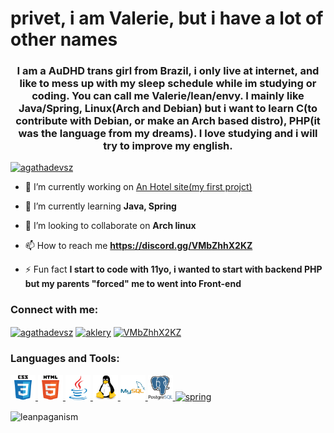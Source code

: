 <h1>privet, i am Valerie, but i have a lot of other names</h1>
<h3 align="center">I am a AuDHD trans girl from Brazil, i only live at internet, and like to mess up with my sleep schedule while im studying or coding. You can call me Valerie/lean/envy. I mainly like Java/Spring, Linux(Arch and Debian) but i want to learn C(to contribute with Debian, or make an Arch based distro), PHP(it was the language from my dreams). I love studying and i will try to improve my english.</h3>

<p align="left"> <a href="https://twitter.com/agathadevsz" target="blank"><img src="https://img.shields.io/twitter/follow/agathadevsz?logo=twitter&style=for-the-badge" alt="agathadevsz" /></a> </p>

- 🔭 I’m currently working on [An Hotel site(my first projct)](https://github.com/leanpaganism/villa3lagos)

- 🌱 I’m currently learning **Java, Spring**

- 👯 I’m looking to collaborate on **Arch linux**

- 📫 How to reach me **https://discord.gg/VMbZhhX2KZ**

- ⚡ Fun fact **I start to code with 11yo, i wanted to start with backend PHP but my parents "forced" me to went into Front-end**

<h3 align="left">Connect with me:</h3>
<p align="left">
<a href="https://twitter.com/agathadevsz" target="blank"><img align="center" src="https://raw.githubusercontent.com/rahuldkjain/github-profile-readme-generator/master/src/images/icons/Social/twitter.svg" alt="agathadevsz" height="30" width="40" /></a>
<a href="https://linkedin.com/in/aklery" target="blank"><img align="center" src="https://raw.githubusercontent.com/rahuldkjain/github-profile-readme-generator/master/src/images/icons/Social/linked-in-alt.svg" alt="aklery" height="30" width="40" /></a>
<a href="https://discord.gg/VMbZhhX2KZ" target="blank"><img align="center" src="https://raw.githubusercontent.com/rahuldkjain/github-profile-readme-generator/master/src/images/icons/Social/discord.svg" alt="VMbZhhX2KZ" height="30" width="40" /></a>
</p>

<h3 align="left">Languages and Tools:</h3>
<p align="left"> <a href="https://www.w3schools.com/css/" target="_blank" rel="noreferrer"> <img src="https://raw.githubusercontent.com/devicons/devicon/master/icons/css3/css3-original-wordmark.svg" alt="css3" width="40" height="40"/> </a> <a href="https://www.w3.org/html/" target="_blank" rel="noreferrer"> <img src="https://raw.githubusercontent.com/devicons/devicon/master/icons/html5/html5-original-wordmark.svg" alt="html5" width="40" height="40"/> </a> <a href="https://www.java.com" target="_blank" rel="noreferrer"> <img src="https://raw.githubusercontent.com/devicons/devicon/master/icons/java/java-original.svg" alt="java" width="40" height="40"/> </a> <a href="https://www.linux.org/" target="_blank" rel="noreferrer"> <img src="https://raw.githubusercontent.com/devicons/devicon/master/icons/linux/linux-original.svg" alt="linux" width="40" height="40"/> </a> <a href="https://www.mysql.com/" target="_blank" rel="noreferrer"> <img src="https://raw.githubusercontent.com/devicons/devicon/master/icons/mysql/mysql-original-wordmark.svg" alt="mysql" width="40" height="40"/> </a> <a href="https://www.postgresql.org" target="_blank" rel="noreferrer"> <img src="https://raw.githubusercontent.com/devicons/devicon/master/icons/postgresql/postgresql-original-wordmark.svg" alt="postgresql" width="40" height="40"/> </a> <a href="https://spring.io/" target="_blank" rel="noreferrer"> <img src="https://www.vectorlogo.zone/logos/springio/springio-icon.svg" alt="spring" width="40" height="40"/> </a> </p>

<p><img align="center" src="https://github-readme-stats.vercel.app/api/top-langs?username=leanpaganism&show_icons=true&theme=dark&locale=en&layout=compact" alt="leanpaganism" /></p>
